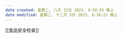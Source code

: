 ```yaml
---
date created: 星期二, 八月 22日 2023, 9:50:55 晚上
date modified: 星期二, 十二月 5日 2023, 6:26:22 晚上
---
```

[[食品安全检查]]
